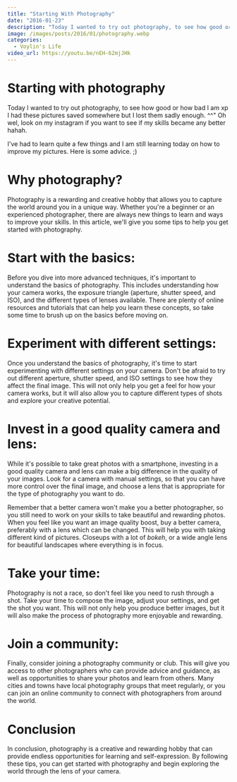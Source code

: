 ```yaml
---
title: "Starting With Photography"
date: "2016-01-23"
description: "Today I wanted to try out photography, to see how good or how bad I am xp I had these pictures saved somewhere but I lost them sadly enough. ^^' Oh well, look on my instagram if you want to see if my skills became any better hahah."
image: /images/posts/2016/01/photography.webp
categories:
  - Voylin's Life
video_url: https://youtu.be/nEH-62mjJHk
---
```


# Starting with photography

Today I wanted to try out photography, to see how good or how bad I am xp I had these pictures saved somewhere but I lost them sadly enough. ^^" Oh wel, look on my instagram if you want to see if my skills became any better hahah.

I've had to learn quite a few things and I am still learning today on how to improve my pictures. Here is some advice. ;)

# Why photography?

Photography is a rewarding and creative hobby that allows you to capture the world around you in a unique way. Whether you're a beginner or an experienced photographer, there are always new things to learn and ways to improve your skills. In this article, we'll give you some tips to help you get started with photography.

# Start with the basics:

Before you dive into more advanced techniques, it's important to understand the basics of photography. This includes understanding how your camera works, the exposure triangle (aperture, shutter speed, and ISO), and the different types of lenses available. There are plenty of online resources and tutorials that can help you learn these concepts, so take some time to brush up on the basics before moving on.

# Experiment with different settings:

Once you understand the basics of photography, it's time to start experimenting with different settings on your camera. Don't be afraid to try out different aperture, shutter speed, and ISO settings to see how they affect the final image. This will not only help you get a feel for how your camera works, but it will also allow you to capture different types of shots and explore your creative potential.

# Invest in a good quality camera and lens: 

While it's possible to take great photos with a smartphone, investing in a good quality camera and lens can make a big difference in the quality of your images. Look for a camera with manual settings, so that you can have more control over the final image, and choose a lens that is appropriate for the type of photography you want to do.

Remember that a better camera won't make you a better photographer, so you still need to work on your skills to take beautiful and rewarding photos. When you feel like you want an image quality boost, buy a better camera, preferably with a lens which can be changed. This will help you with taking different kind of pictures. Closeups with a lot of *bokeh*, or a wide angle lens for beautiful landscapes where everything is in focus.

# Take your time:

Photography is not a race, so don't feel like you need to rush through a shot. Take your time to compose the image, adjust your settings, and get the shot you want. This will not only help you produce better images, but it will also make the process of photography more enjoyable and rewarding.

# Join a community:

Finally, consider joining a photography community or club. This will give you access to other photographers who can provide advice and guidance, as well as opportunities to share your photos and learn from others. Many cities and towns have local photography groups that meet regularly, or you can join an online community to connect with photographers from around the world.

# Conclusion

In conclusion, photography is a creative and rewarding hobby that can provide endless opportunities for learning and self-expression. By following these tips, you can get started with photography and begin exploring the world through the lens of your camera.